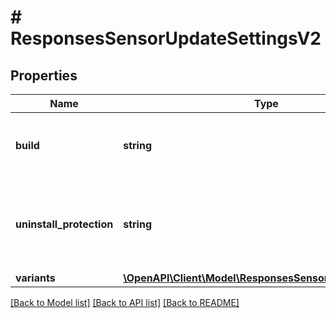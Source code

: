 # # ResponsesSensorUpdateSettingsV2

## Properties

Name | Type | Description | Notes
------------ | ------------- | ------------- | -------------
**build** | **string** | The target build applied to devices in the policy |
**uninstall_protection** | **string** | The uninstall protection setting to apply to devices in the policy |
**variants** | [**\OpenAPI\Client\Model\ResponsesSensorUpdateBuildV1[]**](ResponsesSensorUpdateBuildV1.md) |  |

[[Back to Model list]](../../README.md#models) [[Back to API list]](../../README.md#endpoints) [[Back to README]](../../README.md)
